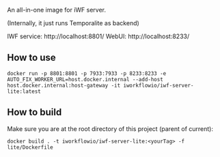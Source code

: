 
An all-in-one image for iWF server.

(Internally, it just runs Temporalite as backend)

IWF service: http://localhost:8801/
WebUI: http://localhost:8233/
## How to use
```shell
docker run -p 8801:8801 -p 7933:7933 -p 8233:8233 -e AUTO_FIX_WORKER_URL=host.docker.internal --add-host host.docker.internal:host-gateway -it iworkflowio/iwf-server-lite:latest
```

## How to build
Make sure you are at the root directory of this project (parent of current):
```shell
docker build . -t iworkflowio/iwf-server-lite:<yourTag> -f lite/Dockerfile
```

